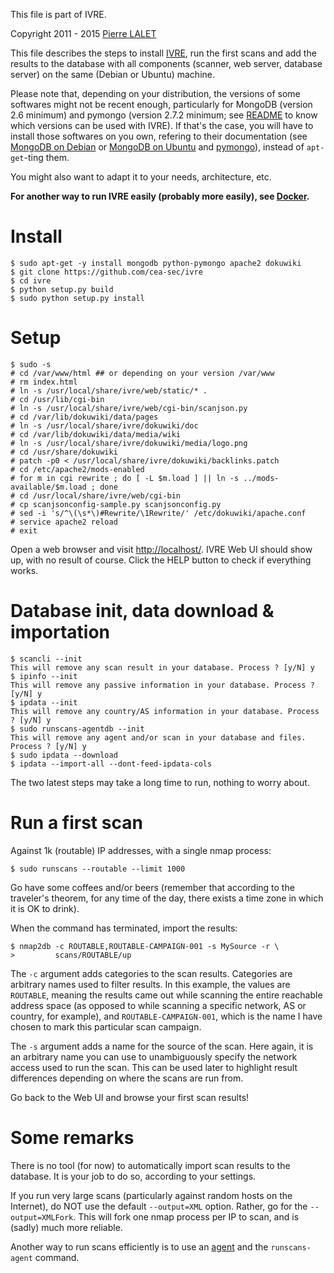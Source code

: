 This file is part of IVRE.

Copyright 2011 - 2015 [Pierre LALET](mailto:pierre.lalet@cea.fr)

This file describes the steps to install [IVRE](README.md), run the
first scans and add the results to the database with all components
(scanner, web server, database server) on the same (Debian or Ubuntu)
machine.

Please note that, depending on your distribution, the versions of some
softwares might not be recent enough, particularly for MongoDB
(version 2.6 minimum) and pymongo (version 2.7.2 minimum; see
[README](README.md) to know which versions can be used with IVRE). If
that's the case, you will have to install those softwares on you own,
refering to their documentation (see
[MongoDB on Debian](http://docs.mongodb.org/manual/tutorial/install-mongodb-on-debian/)
or
[MongoDB on Ubuntu](http://docs.mongodb.org/manual/tutorial/install-mongodb-on-ubuntu/)
and [pymongo](https://pypi.python.org/pypi/pymongo/)), instead of
`apt-get`-ting them.

You might also want to adapt it to your needs, architecture, etc.

**For another way to run IVRE easily (probably more easily), see
  [Docker](DOCKER.md).**


# Install #

    $ sudo apt-get -y install mongodb python-pymongo apache2 dokuwiki
    $ git clone https://github.com/cea-sec/ivre
    $ cd ivre
    $ python setup.py build
    $ sudo python setup.py install


# Setup #

    $ sudo -s
    # cd /var/www/html ## or depending on your version /var/www
    # rm index.html
    # ln -s /usr/local/share/ivre/web/static/* .
    # cd /usr/lib/cgi-bin
    # ln -s /usr/local/share/ivre/web/cgi-bin/scanjson.py
    # cd /var/lib/dokuwiki/data/pages
    # ln -s /usr/local/share/ivre/dokuwiki/doc
    # cd /var/lib/dokuwiki/data/media/wiki
    # ln -s /usr/local/share/ivre/dokuwiki/media/logo.png
    # cd /usr/share/dokuwiki
    # patch -p0 < /usr/local/share/ivre/dokuwiki/backlinks.patch
    # cd /etc/apache2/mods-enabled
    # for m in cgi rewrite ; do [ -L $m.load ] || ln -s ../mods-available/$m.load ; done
    # cd /usr/local/share/ivre/web/cgi-bin
    # cp scanjsonconfig-sample.py scanjsonconfig.py
    # sed -i 's/^\(\s*\)#Rewrite/\1Rewrite/' /etc/dokuwiki/apache.conf
    # service apache2 reload
    # exit

Open a web browser and visit [http://localhost/](http://localhost/).
IVRE Web UI should show up, with no result of course. Click the HELP
button to check if everything works.


# Database init, data download & importation #

    $ scancli --init
    This will remove any scan result in your database. Process ? [y/N] y
    $ ipinfo --init
    This will remove any passive information in your database. Process ? [y/N] y
    $ ipdata --init
    This will remove any country/AS information in your database. Process ? [y/N] y
    $ sudo runscans-agentdb --init
    This will remove any agent and/or scan in your database and files. Process ? [y/N] y
    $ sudo ipdata --download
    $ ipdata --import-all --dont-feed-ipdata-cols

The two latest steps may take a long time to run, nothing to worry
about.


# Run a first scan #

Against 1k (routable) IP addresses, with a single nmap process:

    $ sudo runscans --routable --limit 1000

Go have some coffees and/or beers (remember that according to the
traveler's theorem, for any time of the day, there exists a time zone
in which it is OK to drink).

When the command has terminated, import the results:

    $ nmap2db -c ROUTABLE,ROUTABLE-CAMPAIGN-001 -s MySource -r \
    >         scans/ROUTABLE/up

The `-c` argument adds categories to the scan results. Categories are
arbitrary names used to filter results. In this example, the values
are `ROUTABLE`, meaning the results came out while scanning the entire
reachable address space (as opposed to while scanning a specific
network, AS or country, for example), and `ROUTABLE-CAMPAIGN-001`,
which is the name I have chosen to mark this particular scan campaign.

The `-s` argument adds a name for the source of the scan. Here again,
it is an arbitrary name you can use to unambiguously specify the
network access used to run the scan. This can be used later to
highlight result differences depending on where the scans are run
from.

Go back to the Web UI and browse your first scan results!


# Some remarks #

There is no tool (for now) to automatically import scan results to the
database. It is your job to do so, according to your settings.

If you run very large scans (particularly against random hosts on the
Internet), do NOT use the default `--output=XML` option. Rather, go
for the `--output=XMLFork`. This will fork one nmap process per IP to
scan, and is (sadly) much more reliable.

Another way to run scans efficiently is to use an [agent](AGENT.md)
and the `runscans-agent` command.
